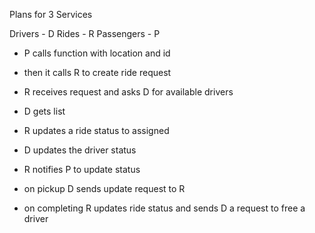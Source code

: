 Plans for 3 Services

Drivers - D
Rides - R
Passengers - P


- P calls function with location and id 
- then it calls R to create ride request
- R receives request and asks D for available drivers
- D gets list 
- R updates a ride status to assigned
- D updates the driver status
- R notifies P to update status

- on pickup D sends update request to R
- on completing R updates ride status and sends D a request to free a driver
